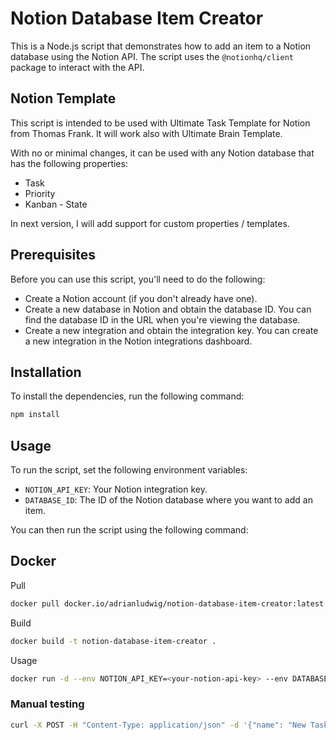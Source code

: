 # Notion Database Item Creator

This is a Node.js script that demonstrates how to add an item to a Notion database using the Notion API. 
The script uses the `@notionhq/client` package to interact with the API.

## Notion Template

This script is intended to be used with Ultimate Task Template for Notion from Thomas Frank.
It will work also with Ultimate Brain Template.

With no or minimal changes, it can be used with any Notion database that has the following properties:
- Task
- Priority
- Kanban - State

In next version, I will add support for custom properties / templates.

## Prerequisites

Before you can use this script, you'll need to do the following:

- Create a Notion account (if you don't already have one).
- Create a new database in Notion and obtain the database ID. You can find the database ID in the URL when you're viewing the database.
- Create a new integration and obtain the integration key. You can create a new integration in the Notion integrations dashboard.

## Installation

To install the dependencies, run the following command:
```bash
npm install
```

## Usage

To run the script, set the following environment variables:

- `NOTION_API_KEY`: Your Notion integration key.
- `DATABASE_ID`: The ID of the Notion database where you want to add an item.

You can then run the script using the following command:

## Docker

Pull
```bash
docker pull docker.io/adrianludwig/notion-database-item-creator:latest
```

Build
```bash
docker build -t notion-database-item-creator .
```

Usage

```bash
docker run -d --env NOTION_API_KEY=<your-notion-api-key> --env DATABASE_ID=<your-database-id> -p 3000:<port> adrianludwig/notion-database-item-creator
```


### Manual testing
```bash
curl -X POST -H "Content-Type: application/json" -d '{"name": "New Task"}' http://localhost:3000/items
```
